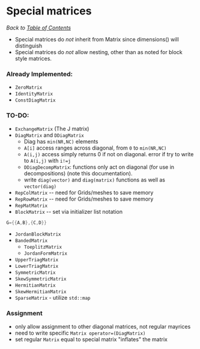 # Special matrices

_Back to [Table of Contents](README.md)_

* Special matrices do *not* inherit from Matrix since dimensions() will distinguish
* Special matrices do *not* allow nesting, other than as noted for block style matrices.


### Already Implemented:
* `ZeroMatrix`
* `IdentityMatrix`
* `ConstDiagMatrix`

### TO-DO:
* `ExchangeMatrix` (The J matrix)
* `DiagMatrix` and `DDiagMatrix`
   * Diag has `min(NR,NC)` elements 
   * `A[i]` access ranges across diagonal, from `0` to `min(NR,NC)`
   * `A(i,j)` access simply returns 0 if not on diagonal. error if try to write to `A(i,j)` with `i!=j`
   * `DDiagDecompMatrix`: functions only act on diagonal (for use in decompositions) (note this documentation).
   * write `diag(vector)` and `diag(matrix)` functions as well as `vector(diag)`
* `RepColMatrix` -- need for Grids/meshes to save memory
* `RepRowMatrix` -- need for Grids/meshes to save memory
* `RepMatMatrix`
* `BlockMatrix` -- set via initializer list notation 
```c++
G={{A,B},{C,D}}
``` 
* `JordanBlockMatrix`
* `BandedMatrix`
   * `ToeplitzMatrix`
   * `JordanFormMatrix`
* `UpperTriagMatrix`
* `LowerTriagMatrix`
* `SymmetricMatrix`
* `SkewSymmetricMatrix`
* `HermitianMatrix`
* `SkewHermitianMatrix`
* `SparseMatrix` - utilize `std::map`

### Assignment
* only allow assignment to other diagonal matrices, not regular mayrices
* need to write specific `Matrix operator=(DiagMatrix)`
* set regular `Matrix` equal to special matrix "inflates" the matrix

